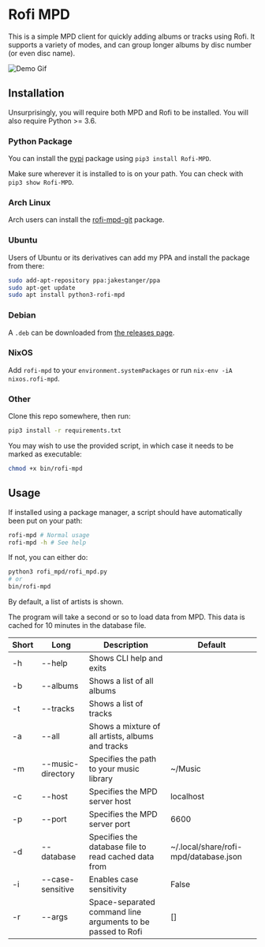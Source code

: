 # Rofi MPD

This is a simple MPD client for quickly adding albums or tracks using Rofi. 
It supports a variety of modes, and can group longer albums by disc number (or even disc name).

![Demo Gif](https://f.jstanger.dev/rofi-mpd/demo.gif)

## Installation

Unsurprisingly, you will require both MPD and Rofi to be installed. You will also require Python >= 3.6.

### Python Package

You can install the [pypi](https://pypi.org/project/Rofi-MPD/) package using `pip3 install Rofi-MPD`. 

Make sure wherever it is installed to is on your path. You can check with `pip3 show Rofi-MPD`.

### Arch Linux

Arch users can install the [rofi-mpd-git](https://aur.archlinux.org/packages/rofi-mpd-git/) package.

### Ubuntu

Users of Ubuntu or its derivatives can add my PPA and install the package from there:

```bash
sudo add-apt-repository ppa:jakestanger/ppa
sudo apt-get update
sudo apt install python3-rofi-mpd
```

### Debian

A `.deb` can be downloaded from [the releases page](https://github.com/JakeStanger/Rofi_MPD/releases/latest).

### NixOS

Add `rofi-mpd` to your `environment.systemPackages` or run `nix-env -iA nixos.rofi-mpd`.

### Other

Clone this repo somewhere, then run:

```bash
pip3 install -r requirements.txt
```

You may wish to use the provided script, in which case it needs to be marked as executable:

```bash
chmod +x bin/rofi-mpd
```

## Usage

If installed using a package manager, a script should have automatically been put on your path:

```bash
rofi-mpd # Normal usage
rofi-mpd -h # See help
```

If not, you can either do:
```bash
python3 rofi_mpd/rofi_mpd.py
# or
bin/rofi-mpd
```

By default, a list of artists is shown.

The program will take a second or so to load data from MPD. This data is cached for 10 minutes in the database file.

|  Short |  Long             | Description                                                 | Default                               |
|--------|-------------------|-------------------------------------------------------------|---------------------------------------|
| -h     | --help            | Shows CLI help and exits                                    |                                       |
| -b     | --albums          | Shows a list of all albums                                  |                                       |
|  -t    | --tracks          | Shows a list of tracks                                      |                                       |
| -a     | --all              |  Shows a mixture of all artists, albums and tracks          |                                       |
| -m     | --music-directory | Specifies the path to your music library                    | ~/Music                               |
| -c     | --host            | Specifies the MPD server host                               | localhost                             |
| -p     | --port            | Specifies the MPD server port                               | 6600                                  |
| -d     | --database        | Specifies the database file to read cached data from        | ~/.local/share/rofi-mpd/database.json |
| -i     | --case-sensitive  | Enables case sensitivity                                    | False                                 |
|  -r    | --args            | Space-separated command line arguments to be passed to Rofi | []                                    |
